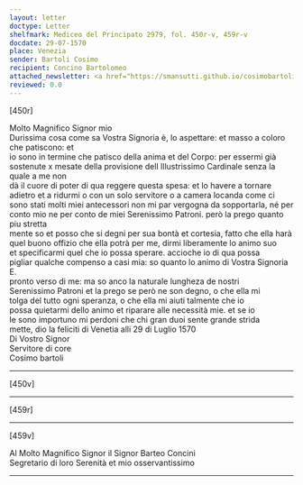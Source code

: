 ```yaml
---
layout: letter
doctype: Letter
shelfmark: Mediceo del Principato 2979, fol. 450r-v, 459r-v
docdate: 29-07-1570
place: Venezia
sender: Bartoli Cosimo
recipient: Concino Bartolomeo
attached_newsletter: <a href="https://smansutti.github.io/cosimobartoli/texts/3080_200/">3080_200</a>
reviewed: 0.0
---
```


[450r]  
  
  
Molto Magnifico Signor mio  
Durissima cosa come sa Vostra Signoria è, lo aspettare: et masso a coloro che patiscono: et  
io sono in termine che patisco della anima et del Corpo: per essermi già  
sostenute x mesate della provisione dell Illustrissimo Cardinale senza la quale a me non  
dà il cuore di poter di qua reggere questa spesa: et lo havere a tornare  
adietro et a ridurmi o con un solo servitore o a camera locanda come ci  
sono stati molti miei antecessori non mi par vergogna da sopportarla, né per  
conto mio ne per conto de miei Serenissimo Patroni. però la prego quanto piu stretta  
mente so et posso che si degni per sua bontà et cortesia, fatto che ella harà  
quel buono offizio che ella potrà per me, dirmi liberamente lo animo suo  
et specificarmi quel che io possa sperare. accioche io di qua possa  
pigliar qualche compenso a casi mia: so quanto lo animo di Vostra Signoria E.  
pronto verso di me: ma so anco la naturale lungheza de nostri  
Serenissimo Patroni et la prego se però ne son degno, o che ella mi  
tolga del tutto ogni speranza, o che ella mi aiuti talmente che io  
possa quietarmi dello animo et riparare alle necessità mie. et se io  
le sono importuno mi perdoni che chi gran duoi sente grande strida  
mette, dio la feliciti di Venetia alli 29 di Luglio 1570  
Di Vostro Signor  
Servitore di core  
Cosimo  bartoli  
  
---  

[450v]  
  
  
  
---  

[459r]  
  
  
  
---  

[459v]  
  
  
Al Molto Magnifico Signor il Signor Barteo Concini  
Segretario di loro Serenità et mio osservantissimo  
  
---  

